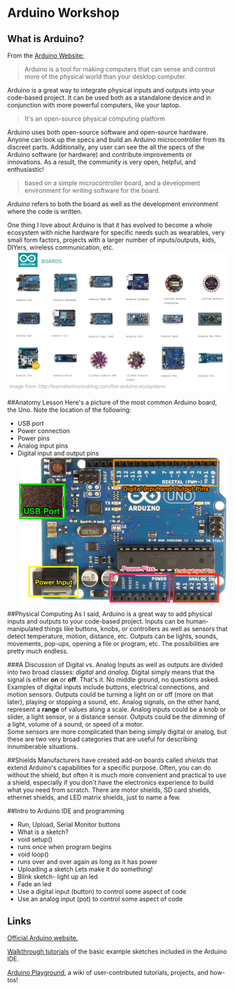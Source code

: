 # Arduino Workshop

## What is Arduino?
From the [Arduino Website:](http://www.arduino.cc/en/Guide/Introduction)
> Arduino is a tool for making computers that can sense and control more of the physical world than your desktop computer. 

Arduino is a great way to integrate physical inputs and outputs into your code-based project.  It can be used both as a standalone device and in conjunction with more powerful computers, like your laptop.

> It's an open-source physical computing platform

Arduino uses both open-source software and open-source hardware.  Anyone can look up the specs and build an Arduino microcontroller from its discreet parts.  Additionally, any user can see the all the specs of the Arduino software (or hardware) and contribute improvements or innovations.  As a result, the community is very open, helpful, and enthusiastic!

> based on a simple microcontroller board, and a development environment for writing software for the board.

*Arduino* refers to both the board as well as the development environment where the code is written.

One thing I love about Arduino is that it has evolved to become a whole ecosystem with niche hardware for specific needs such as wearables, very small form factors, projects with a larger number of inputs/outputs, kids, DIYers, wireless communication, etc.
![alt text][ecosystem]

##Anatomy Lesson
Here's a picture of the most common Arduino board, the Uno.  Note the location of the following:
- USB port
- Power connection
- Power pins
- Analog input pins
- Digital input and output pins
![alt text][unoAnatomy]

##Physical Computing
As I said, Arduino is a great way to add physical inputs and outputs to your code-based project.  Inputs can be human-manipulated things like buttons, knobs, or controllers as well as sensors that detect temperature, motion, distance, etc.  Outputs can be lights, sounds, movements, pop-ups, opening a file or program, etc.  The possibilities are pretty much endless.

###A Discussion of Digital vs. Analog
Inputs as well as outputs are divided into two broad classes: *digital* and *analog*.  Digital simply means that the signal is either **on** or **off**.  That's it.  No middle ground, no questions asked.  Examples of digital inputs include buttons, electrical connections, and motion sensors.  Outputs could be turning a light on or off (more on that later), playing or stopping a sound, etc.
Analog signals, on the other hand, represent a **range** of values along a scale.  Analog inputs could be a knob or slider, a light sensor, or a distance sensor.  Outputs could be the *dimming* of a light, volume of a sound, or speed of a motor.  
Some sensors are more complicated than being simply digital or analog, but these are two very broad categories that are useful for describing innumberable situations.

##Shields
Manufacturers have created add-on boards called *shields* that extend Arduino's capabilities for a specific purpose.  Often, you can do without the shield, but often it is much more convenient and practical to use a shield, especially if you don't have the electronics experience to build what you need from scratch.  There are motor shields, SD card shields, ethernet shields, and LED matrix shields, just to name a few.

##Intro to Arduino IDE and programming
- Run, Upload, Serial Monitor buttons
- What is a sketch?
- void setup()
- runs once when program begins
- void loop()
- runs over and over again as long as it has power
- Uploading a sketch
Lets make it do something!
- Blink sketch- light up an led
- Fade an led
- Use a digital input (button) to control some aspect of code
- Use an analog input (pot) to control some aspect of code

## Links
[Official Arduino website.][1]

[Walkthrough tutorials][2] of the basic example sketches included in the Arduino IDE.

[Arduino Playground][3], a wiki of user-contributed tutorials, projects, and how-tos!


[1]: http://www.arduino.cc/
[2]: http://www.arduino.cc/en/Tutorial/HomePage
[3]: http://playground.arduino.cc/

[ecosystem]: https://github.com/noahcoleman/ArduinoWorkshop/blob/master/assets/img/Arduino-Boards.jpg "Arduino Ecosystem"
[unoAnatomy]: https://github.com/noahcoleman/ArduinoWorkshop/blob/master/assets/img/UnoMarkup.jpg "Anatomy of the Arduino Uno R3"

